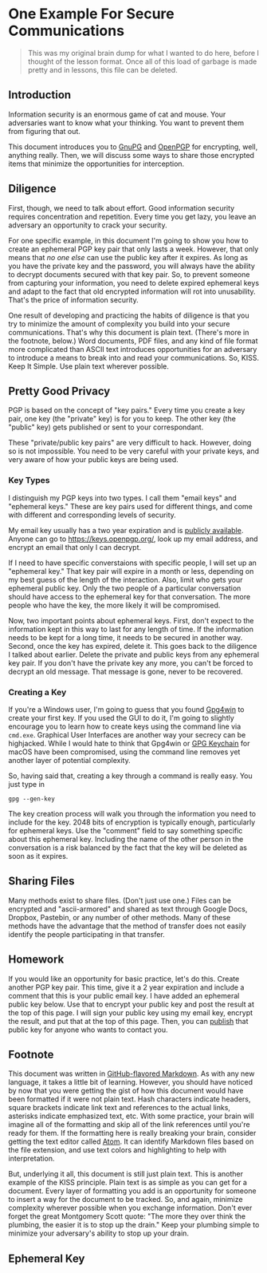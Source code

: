 # One Example For Secure Communications

> This was my original brain dump for what I wanted to do here, before
I thought of the lesson format. Once all of this load of garbage is
made pretty and in lessons, this file can be deleted.

## Introduction

Information security is an enormous game of cat and mouse. Your adversaries
want to know what your thinking. You want to prevent them from figuring that
out.

This document introduces you to [GnuPG][intro01] and [OpenPGP][intro02] for
encrypting, well, anything really. Then, we will discuss some ways to share
those encrypted items that minimize the opportunities for interception.

[intro01]: https://www.gnupg.org/download/index.html
[intro02]: https://www.openpgp.org/


## Diligence

First, though, we need to talk about effort. Good information security requires
concentration and repetition. Every time you get lazy, you leave an adversary
an opportunity to crack your security.

For one specific example, in this document I'm going to show you how to create
an ephemeral PGP key pair that only lasts a week. However, that only means that
*no one else* can use the public key after it expires. As long as you have the
private key and the password, you will always have the ability to decrypt
documents secured with that key pair. So, to prevent someone from capturing
your information, you need to delete expired ephemeral keys and adapt to the
fact that old encrypted information will rot into unusability. That's the price
of information security.

One result of developing and practicing the habits of diligence is that you try
to minimize the amount of complexity you build into your secure communications.
That's why this document is plain text. (There's more in the footnote, below.)
Word documents, PDF files, and any kind of file format more complicated than
ASCII text introduces opportunities for an adversary to introduce a means to
break into and read your communications. So, KISS. Keep It Simple. Use plain
text wherever possible.


## Pretty Good Privacy

PGP is based on the concept of "key pairs." Every time you create a key pair,
one key (the "private" key) is for you to keep. The other key (the "public" key)
gets published or sent to your correspondant.

These "private/public key pairs" are very difficult to hack. However, doing so
is not impossible. You need to be very careful with your private keys, and very
aware of how your public keys are being used.


### Key Types

I distinguish my PGP keys into two types. I call them "email keys" and
"ephemeral keys." These are key pairs used for different things, and come with
different and corresponding levels of security.

My email key usually has a two year expiration and is [publicly
available][type001]. Anyone can go to https://keys.openpgp.org/, look up my
email address, and encrypt an email that only I can decrypt.

If I need to have specific converstaions with specific people, I will set up an
"ephemeral key." That key pair will expire in a month or less, depending on my
best guess of the length of the interaction. Also, limit who gets your ephemeral
public key. Only the two people of a particular conversation should have access
to the ephemeral key for that conversation. The more people who have the key,
the more likely it will be compromised.

Now, two important points about ephemeral keys. First, don't expect to the
information kept in this way to last for any length of time. If the information
needs to be kept for a long time, it needs to be secured in another way.
Second, once the key has expired, delete it. This goes back to the diligence
I talked about earlier. Delete the private and public keys from any ephemeral
key pair. If you don't have the private key any more, you can't be forced to
decrypt an old message. That message is gone, never to be recovered.

[type001]: https://keys.openpgp.org/vks/v1/by-fingerprint/042BC7A61817FD78AC85DD4ACC0B3F78FDDBD9AC


### Creating a Key

If you're a Windows user, I'm going to guess that you found [Gpg4win][create01]
to create your first key. If you used the GUI to do it, I'm going to slightly
encourage you to learn how to create keys using the command line via `cmd.exe`.
Graphical User Interfaces are another way your secrecy can be highjacked. While
I would hate to think that Gpg4win or [GPG Keychain][create02] for macOS have
been compromised, using the command line removes yet another layer of potential
complexity.

So, having said that, creating a key through a command is really easy. You just
type in

```
gpg --gen-key
```

The key creation process will walk you through the information you need to
include for the key. 2048 bits of encryption is typically enough, particularly
for ephemeral keys. Use the "comment" field to say something specific about this
ephemeral key. Including the name of the other person in the conversation is a
risk balanced by the fact that the key will be deleted as soon as it expires.

[create01]: https://gpg4win.org/download.html
[create02]: https://gpgtools.org/


## Sharing Files

Many methods exist to share files. (Don't just use one.) Files can be encrypted
and "ascii-armored" and shared as text through Google Docs, Dropbox, Pastebin,
or any number of other methods. Many of these methods have the advantage that
the method of transfer does not easily identify the people participating in
that transfer.

## Homework

If you would like an opportunity for basic practice, let's do this. Create
another PGP key pair. This time, give it a 2 year expiration and include a
comment that this is your public email key. I have added an ephemeral public
key below. Use that to encrypt your public key and post the result at the top
of this page. I will sign your public key using my email key, encrypt the
result, and put that at the top of this page. Then, you can [publish][home01]
that public key for anyone who wants to contact you.

[home01]: https://keys.openpgp.org/


## Footnote

This document was written in [GitHub-flavored Markdown][foot01]. As with any
new language, it takes a little bit of learning. However, you should have
noticed by now that you were getting the gist of how this document would have
been formatted if it were not plain text. Hash characters indicate headers,
square brackets indicate link text and references to the actual links, asterisks
indicate emphasized text, etc. With some practice, your brain will imagine all
of the formatting and skip all of the link references until you're ready for
them. If the formatting here is really breaking your brain, consider getting
the text editor called [Atom][foot02]. It can identify Markdown files based on
the file extension, and use text colors and highlighting to help with
interpretation.

But, underlying it all, this document is still just plain text. This is another
example of the KISS principle. Plain text is as simple as you can get for a
document. Every layer of formatting you add is an opportunity for someone to
insert a way for the document to be tracked. So, and again, minimize complexity
wherever possible when you exchange information. Don't ever forget the great
Montgomery Scott quote: "The more they over think the plumbing, the easier it
is to stop up the drain." Keep your plumbing simple to minimize your
adversary's ability to stop up your drain.


[foot01]: https://guides.github.com/features/mastering-markdown/
[foot02]: https://atom.io/


## Ephemeral Key


